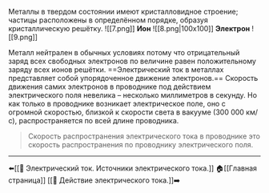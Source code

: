 Металлы в твердом состоянии имеют кристалловидное строение; частицы расположены в определённом порядке, образуя кристаллическую решётку.
![[7.png]]
**Ион**
![[8.png|100x100]] 
**Электрон**
![[9.png]]

Металл нейтрален в обычных условиях потому что отрицательный заряд всех свободных электронов по величине равен положительному заряду всех ионов решётки.
==Электрический ток в металлах представляет собой упорядоченное движение электронов.==
Скорость движения самих электронов в проводнике под действием электрического поля невелика – несколько миллиметров в секунду. Но как только в проводнике возникает электрическое поле, оно с огромной скоростью, близкой к скорости света в вакууме (300 000 км/с), распространяется по всей длине проводника. 

>Скорость распространения электрического тока в проводнике это скорость распространения по проводнику электрического поля.

---
⬅️[[📒 Электрический ток. Источники электрического тока.]]
🏠[[Главная страница]]
[[📒 Действие электрического тока.]]➡️
